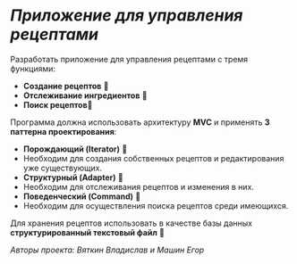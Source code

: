 # ***Приложение для управления рецептами***
Разработать приложение для управления рецептами с тремя функциями:
+ **Cоздание рецептов** :memo:
+ **Отслеживание ингредиентов** :apple:
+ **Поиск рецептов**:book:

Программа должна использовать архитектуру **MVC** и применять **3 паттерна проектирования**:
+ **Порождающий (Iterator)** :closed_book:
+ Необходим для создания собственных рецептов и редактирования уже существующих.
+ **Структурный (Adapter)** :newspaper:
+ Необходим для отслеживания рецептов и изменения в них.
+ **Поведенческий (Command)** :mag_right:
+ Необходим для осуществления поиска рецептов среди имеющихся.

Для хранения рецептов использовать в качестве базы данных **структурированный текстовый файл** :file_folder:

*Авторы проекта: Вяткин Владислав и Машин Егор*
